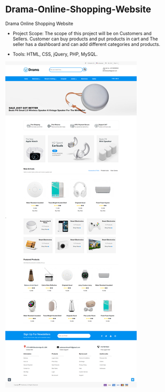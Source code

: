 # Drama-Online-Shopping-Website
Drama Online Shopping Website

- Project Scope: The scope of this project will be on Customers and Sellers. Customer can buy products and put products in cart and The seller has a dashboard and can add different categories and products.

- Tools: HTML, CSS, jQuery, PHP, MySQL.

![Drama Image](https://github.com/AhmedIssa11/Drama-Online-Shopping-Website/blob/master/drama-img.png)
